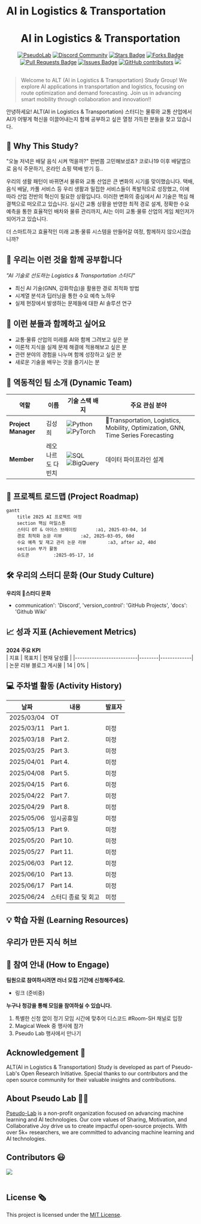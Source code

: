 # AI in Logistics & Transportation  

<h1 align="center"> AI in Logistics & Transportation   </h1>

<div align="center">
<a href="https://pseudo-lab.com"><img src="https://img.shields.io/badge/PseudoLab-S10-3776AB" alt="PseudoLab"/></a>
<a href="https://discord.gg/EPurkHVtp2"><img src="https://img.shields.io/badge/Discord-BF40BF" alt="Discord Community"/></a>
<a href="https://github.com/Pseudo-Lab/10th-template/stargazers"><img src="https://img.shields.io/github/stars/Pseudo-Lab/10th-template" alt="Stars Badge"/></a>
<a href="https://github.com/Pseudo-Lab/10th-template/network/members"><img src="https://img.shields.io/github/forks/Pseudo-Lab/10th-template" alt="Forks Badge"/></a>
<a href="https://github.com/Pseudo-Lab/10th-template/pulls"><img src="https://img.shields.io/github/issues-pr/Pseudo-Lab/10th-template" alt="Pull Requests Badge"/></a>
<a href="https://github.com/Pseudo-Lab/10th-template/issues"><img src="https://img.shields.io/github/issues/Pseudo-Lab/10th-template" alt="Issues Badge"/></a>
<a href="https://github.com/Pseudo-Lab/10th-template/graphs/contributors"><img alt="GitHub contributors" src="https://img.shields.io/github/contributors/Pseudo-Lab/10th-template?color=2b9348"></a>
<a href="https://hits.seeyoufarm.com"><img src="https://hits.seeyoufarm.com/api/count/incr/badge.svg?url=https%3A%2F%2Fgithub.com%2Fpseudo-lab%2F10th-template&count_bg=%2379C83D&title_bg=%23555555&icon=&icon_color=%23E7E7E7&title=hits&edge_flat=false"/></a>
</div>
<br>

<!-- sheilds: https://shields.io/ -->
<!-- hits badge: https://hits.seeyoufarm.com/ -->

> Welcome to ALT (AI in Logistics & Transportation) Study Group! We explore AI applications in transportation and logistics, focusing on route optimization and demand forecasting. Join us in advancing smart mobility through collaboration and innovation!!

안녕하세요! ALT(AI in Logistics & Transportation) 스터디는 물류와 교통 산업에서 AI가 어떻게 혁신을 이끌어내는지 함께 공부하고 싶은 열정 가득한 분들을 찾고 있습니다.

## 🌟 Why This Study?
"오늘 저녁은 배달 음식 시켜 먹을까?" 한번쯤 고민해보셨죠? 코로나19 이후 배달앱으로 음식 주문하기, 온라인 쇼핑 택배 받기 등.. 

우리의 생활 패턴이 바뀌면서 물류와 교통 산업은 큰 변화의 시기를 맞이했습니다. 택배, 음식 배달, 카풀 서비스 등 우리 생활과 밀접한 서비스들이 폭발적으로 성장했고, 이에 따라 산업 전반의 혁신이 필요한 상황입니다.
이러한 변화의 중심에서 AI 기술은 핵심 해결책으로 떠오르고 있습니다. 실시간 교통 상황을 반영한 최적 경로 설계, 정확한 수요 예측을 통한 효율적인 배차와 물류 관리까지, AI는 이미 교통·물류 산업의 게임 체인저가 되어가고 있습니다.

더 스마트하고 효율적인 미래 교통·물류 시스템을 만들어갈 여정, 함께하지 않으시겠습니까?

## 🌟 우리는 이런 것을 함께 공부합니다
_"AI 기술로 선도하는 Logistics & Transportation 스터디"_  
- 최신 AI 기술(GNN, 강화학습)을 활용한 경로 최적화 방법
- 시계열 분석과 딥러닝을 통한 수요 예측 노하우
- 실제 현장에서 발생하는 문제들에 대한 AI 솔루션 연구

## 🌟 이런 분들과 함께하고 싶어요
- 교통·물류 산업의 미래를 AI와 함께 그려보고 싶은 분
- 이론적 지식을 실제 문제 해결에 적용해보고 싶은 분
- 관련 분야의 경험을 나누며 함께 성장하고 싶은 분
- 새로운 기술을 배우는 것을 즐기시는 분


## 🧑 역동적인 팀 소개 (Dynamic Team)

| 역할          | 이름 |  기술 스택 배지                                                                 | 주요 관심 분야                          |
|---------------|------|-----------------------------------------------------------------------|----------------------------------------|
| **Project Manager** | 김성희 | ![Python](https://img.shields.io/badge/Python-Expert-3776AB) ![PyTorch](https://img.shields.io/badge/PyTorch-EE4C2C) |Transportation, Logistics, Mobility, Optimization, GNN, Time Series Forecasting             |
| **Member** | 레오나르도 다빈치 | ![SQL](https://img.shields.io/badge/SQL-Advanced-003B57) ![BigQuery](https://img.shields.io/badge/BigQuery-4285F4) | 데이터 파이프라인 설계                  |


## 🚀 프로젝트 로드맵 (Project Roadmap)
```mermaid
gantt
    title 2025 AI 프로젝트 여정
    section 핵심 마일스톤
    스터디 OT & 아이스 브레이킹       :a1, 2025-03-04, 1d
    경로 최적화 논문 리뷰       :a2, 2025-03-05, 60d
    수요 예측 및 재고 관리 논문 리뷰        :a3, after a2, 40d
    section 부가 활동
    슈도콘         :2025-05-17, 1d
```


## 🛠️ 우리의 스터디 문화 (Our Study Culture)
**우리의 스터디 문화**  

- communication': 'Discord',
'version_control': 'GitHub Projects',
'docs': 'Github Wiki'
    


## 📈 성과 지표 (Achievement Metrics)
**2024 주요 KPI**  
| 지표                     | 목표치 | 현재 달성률 |
|--------------------------|--------|-------------|
| 논문 리뷰 블로그 게시물                 | 14  | 0%         |


## 💻 주차별 활동 (Activity History)

| 날짜 | 내용 | 발표자 | 
| -------- | -------- | ---- |
| 2025/03/04 | OT       |      |
| 2025/03/11 |  Part 1. | 미정 | 
| 2025/03/18 |  Part 2. | 미정 | 
| 2025/03/25 |  Part 3. | 미정 | 
| 2025/04/01 |  Part 4. | 미정 |
| 2025/04/08 |  Part 5. | 미정 |
| 2025/04/15 |  Part 6. | 미정 |
| 2025/04/22 |  Part 7. | 미정 | 
| 2025/04/29 |  Part 8. | 미정 |
| 2025/05/06 |  임시공휴일 | 미정 |
| 2025/05/13 |  Part 9. | 미정 |
| 2025/05/20 |  Part 10. | 미정 |
| 2025/05/27 |  Part 11. | 미정 |
| 2025/06/03 |  Part 12. | 미정 |
| 2025/06/10 |  Part 13. | 미정 |
| 2025/06/17 |  Part 14. | 미정 |
| 2025/06/24 |  스터디 종료 및 회고 | 미정 |






## 💡 학습 자원 (Learning Resources)
**우리가 만든 지식 허브**  
- 

## 🌱 참여 안내 (How to Engage)
**팀원으로 참여하시려면 러너 모집 기간에 신청해주세요.**  
- 링크 (준비중)

**누구나 청강을 통해 모임을 참여하실 수 있습니다.**  
1. 특별한 신청 없이 정기 모임 시간에 맞추어 디스코드 #Room-SH 채널로 입장
2. Magical Week 중 행사에 참가
3. Pseudo Lab 행사에서 만나기

## Acknowledgement 🙏

ALT(AI in Logistics & Transportation) Study is developed as part of Pseudo-Lab's Open Research Initiative. Special thanks to our contributors and the open source community for their valuable insights and contributions.

## About Pseudo Lab 👋🏼</h2>

[Pseudo-Lab](https://pseudo-lab.com/) is a non-profit organization focused on advancing machine learning and AI technologies. Our core values of Sharing, Motivation, and Collaborative Joy drive us to create impactful open-source projects. With over 5k+ researchers, we are committed to advancing machine learning and AI technologies.

<h2>Contributors 😃</h2>
<a href="https://github.com/Pseudo-Lab/10th-template/graphs/contributors">
  <img src="https://contrib.rocks/image?repo=Pseudo-Lab/10th-template" />
</a>
<br><br>

<h2>License 🗞</h2>

This project is licensed under the [MIT License](https://opensource.org/licenses/MIT).

